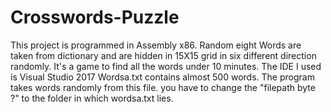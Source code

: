 # Crosswords-Puzzle
This project is programmed in Assembly x86. Random eight Words are taken from dictionary and are hidden in 15X15 grid in six different direction randomly. It's a game to find all the words under 10 minutes.
The IDE I used is Visual Studio 2017
Wordsa.txt contains almost 500 words. The program takes words randomly from this file. you have to change the "filepath byte ?" to the folder in which wordsa.txt lies.

